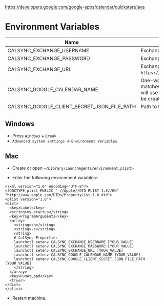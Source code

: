 

https://developers.google.com/google-apps/calendar/quickstart/java


# Environment Variables

|Name                                         | Description                                                               |
|---------------------------------------------|---------------------------------------------------------------------------|
| CALSYNC_EXCHANGE_USERNAME                   | Exchange user name.                                                       |
| CALSYNC_EXCHANGE_PASSWORD                   | Exchange password.                                                        |
| CALSYNC_EXCHANGE_URL                        | Exchange web service URL, ex: `https://institution.com/ews/exchange.asmx`.|
| CALSYNC_GOOGLE_CALENDAR_NAME                | One-word calendar name. If the name matches your existing Google calendars, it will use that. Otherwise, a new calendar will be created. |
| CALSYNC_GOOGLE_CLIENT_SECRET_JSON_FILE_PATH | Path to the downloaded `client_secret.json`.                              |

## Windows

* Press `Windows` + `Break`
* `Advanced system settings` → `Environment Variables`.

## Mac

* Create or open `~/Library/LaunchAgents/environment.plist`:-

* Enter the following environment variables:-

```
<?xml version="1.0" encoding="UTF-8"?>
<!DOCTYPE plist PUBLIC "-//Apple//DTD PLIST 1.0//EN" "http://www.apple.com/DTDs/PropertyList-1.0.dtd">
<plist version="1.0">
<dict>
  <key>Label</key>
  <string>my.startup</string>
  <key>ProgramArguments</key>
  <array>
    <string>sh</string>
    <string>-c</string>
    <string>
	# CalSync Properties
	launchctl setenv CALSYNC_EXCHANGE_USERNAME [YOUR_VALUE]
	launchctl setenv CALSYNC_EXCHANGE_PASSWORD [YOUR_VALUE]
	launchctl setenv CALSYNC_EXCHANGE_URL [YOUR_VALUE]
	launchctl setenv CALSYNC_GOOGLE_CALENDAR_NAME [YOUR_VALUE]
	launchctl setenv CALSYNC_GOOGLE_CLIENT_SECRET_JSON_FILE_PATH [YOUR_VALUE]
    </string>
  </array>
  <key>RunAtLoad</key>
  <true/>
</dict>
</plist>
```

* Restart machine.